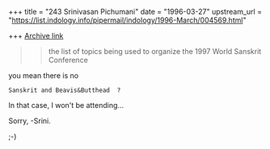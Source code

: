 +++
title = "243 Srinivasan Pichumani"
date = "1996-03-27"
upstream_url = "https://list.indology.info/pipermail/indology/1996-March/004569.html"

+++
[Archive link](https://list.indology.info/pipermail/indology/1996-March/004569.html)

>>the list of topics being used to organize
>>the 1997 World Sanskrit Conference

you mean there is no

	Sanskrit and Beavis&Butthead  ?

In that case, I won't be attending...

Sorry,
-Srini.

;-)




